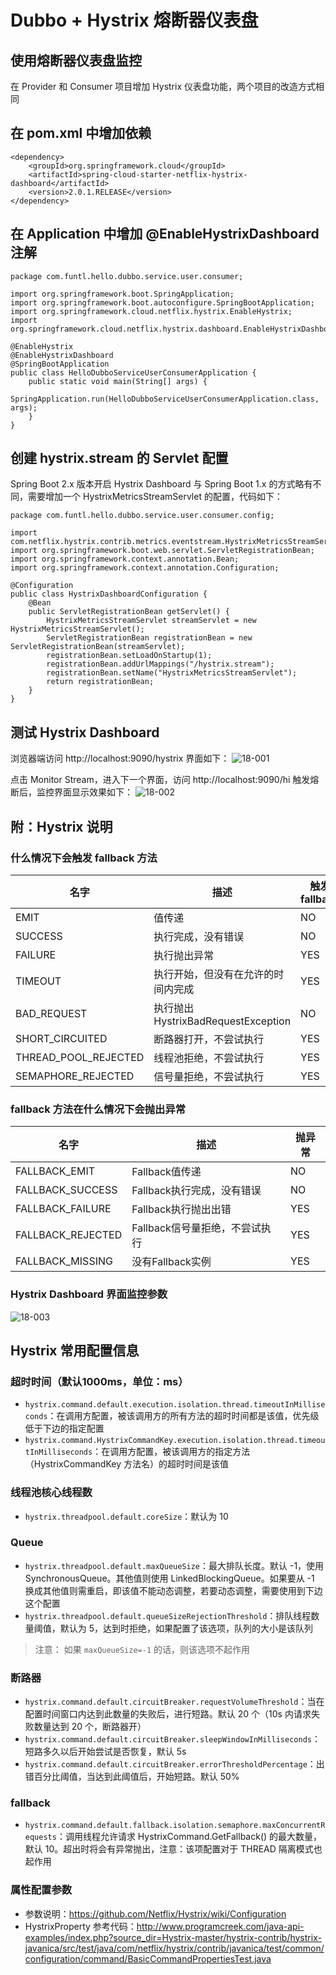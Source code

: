 # Dubbo + Hystrix 熔断器仪表盘
## 使用熔断器仪表盘监控
在 Provider 和 Consumer 项目增加 Hystrix 仪表盘功能，两个项目的改造方式相同

## 在 pom.xml 中增加依赖
```
<dependency>
    <groupId>org.springframework.cloud</groupId>
    <artifactId>spring-cloud-starter-netflix-hystrix-dashboard</artifactId>
    <version>2.0.1.RELEASE</version>
</dependency>
```
## 在 Application 中增加 @EnableHystrixDashboard 注解
```
package com.funtl.hello.dubbo.service.user.consumer;

import org.springframework.boot.SpringApplication;
import org.springframework.boot.autoconfigure.SpringBootApplication;
import org.springframework.cloud.netflix.hystrix.EnableHystrix;
import org.springframework.cloud.netflix.hystrix.dashboard.EnableHystrixDashboard;

@EnableHystrix
@EnableHystrixDashboard
@SpringBootApplication
public class HelloDubboServiceUserConsumerApplication {
    public static void main(String[] args) {
        SpringApplication.run(HelloDubboServiceUserConsumerApplication.class, args);
    }
}
```
## 创建 hystrix.stream 的 Servlet 配置
Spring Boot 2.x 版本开启 Hystrix Dashboard 与 Spring Boot 1.x 的方式略有不同，需要增加一个 HystrixMetricsStreamServlet 的配置，代码如下：
```
package com.funtl.hello.dubbo.service.user.consumer.config;

import com.netflix.hystrix.contrib.metrics.eventstream.HystrixMetricsStreamServlet;
import org.springframework.boot.web.servlet.ServletRegistrationBean;
import org.springframework.context.annotation.Bean;
import org.springframework.context.annotation.Configuration;

@Configuration
public class HystrixDashboardConfiguration {
    @Bean
    public ServletRegistrationBean getServlet() {
        HystrixMetricsStreamServlet streamServlet = new HystrixMetricsStreamServlet();
        ServletRegistrationBean registrationBean = new ServletRegistrationBean(streamServlet);
        registrationBean.setLoadOnStartup(1);
        registrationBean.addUrlMappings("/hystrix.stream");
        registrationBean.setName("HystrixMetricsStreamServlet");
        return registrationBean;
    }
}
```
## 测试 Hystrix Dashboard
浏览器端访问 http://localhost:9090/hystrix 界面如下：
![18-001](18-001.png)


点击 Monitor Stream，进入下一个界面，访问 http://localhost:9090/hi 触发熔断后，监控界面显示效果如下：
![18-002](18-002.png)


## 附：Hystrix 说明
### 什么情况下会触发 fallback 方法
| **名字**                 | **描述**                         | **触发fallback** |
|------------------------|--------------------------------|----------------|
| EMIT                   | 值传递                            | NO             |
| SUCCESS                | 执行完成，没有错误                      | NO             |
| FAILURE                | 执行抛出异常                         | YES            |
| TIMEOUT                | 执行开始，但没有在允许的时间内完成              | YES            |
| BAD\_REQUEST           | 执行抛出HystrixBadRequestException | NO             |
| SHORT\_CIRCUITED       | 断路器打开，不尝试执行                    | YES            |
| THREAD\_POOL\_REJECTED | 线程池拒绝，不尝试执行                    | YES            |
| SEMAPHORE\_REJECTED    | 信号量拒绝，不尝试执行                    | YES            |



### fallback 方法在什么情况下会抛出异常
| **名字**             | **描述**              | **抛异常** |
|--------------------|---------------------|---------|
| FALLBACK\_EMIT     | Fallback值传递         | NO      |
| FALLBACK\_SUCCESS  | Fallback执行完成，没有错误   | NO      |
| FALLBACK\_FAILURE  | Fallback执行抛出出错      | YES     |
| FALLBACK\_REJECTED | Fallback信号量拒绝，不尝试执行 | YES     |
| FALLBACK\_MISSING  | 没有Fallback实例        | YES     |


### Hystrix Dashboard 界面监控参数
![18-003](18-003.png)

## Hystrix 常用配置信息
### 超时时间（默认1000ms，单位：ms）
- `hystrix.command.default.execution.isolation.thread.timeoutInMilliseconds`：在调用方配置，被该调用方的所有方法的超时时间都是该值，优先级低于下边的指定配置
- `hystrix.command.HystrixCommandKey.execution.isolation.thread.timeoutInMilliseconds`：在调用方配置，被该调用方的指定方法（HystrixCommandKey 方法名）的超时时间是该值

### 线程池核心线程数
- `hystrix.threadpool.default.coreSize`：默认为 10

### Queue
- `hystrix.threadpool.default.maxQueueSize`：最大排队长度。默认 -1，使用 SynchronousQueue。其他值则使用 LinkedBlockingQueue。如果要从 -1 换成其他值则需重启，即该值不能动态调整，若要动态调整，需要使用到下边这个配置
- `hystrix.threadpool.default.queueSizeRejectionThreshold`：排队线程数量阈值，默认为 5，达到时拒绝，如果配置了该选项，队列的大小是该队列

> 注意： 如果 `maxQueueSize=-1` 的话，则该选项不起作用

### 断路器
- `hystrix.command.default.circuitBreaker.requestVolumeThreshold`：当在配置时间窗口内达到此数量的失败后，进行短路。默认 20 个（10s 内请求失败数量达到 20 个，断路器开）
- `hystrix.command.default.circuitBreaker.sleepWindowInMilliseconds`：短路多久以后开始尝试是否恢复，默认 5s
- `hystrix.command.default.circuitBreaker.errorThresholdPercentage`：出错百分比阈值，当达到此阈值后，开始短路。默认 50%

### fallback
- `hystrix.command.default.fallback.isolation.semaphore.maxConcurrentRequests`：调用线程允许请求 HystrixCommand.GetFallback() 的最大数量，默认 10。超出时将会有异常抛出，注意：该项配置对于 THREAD 隔离模式也起作用

### 属性配置参数
- 参数说明：https://github.com/Netflix/Hystrix/wiki/Configuration
- HystrixProperty 参考代码：http://www.programcreek.com/java-api-examples/index.php?source_dir=Hystrix-master/hystrix-contrib/hystrix-javanica/src/test/java/com/netflix/hystrix/contrib/javanica/test/common/configuration/command/BasicCommandPropertiesTest.java